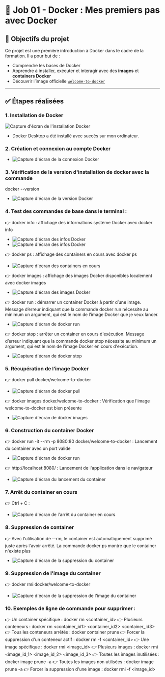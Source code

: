 # 🐳 Job 01 - Docker : Mes premiers pas avec Docker

## 🎯 Objectifs du projet

Ce projet est une première introduction à Docker dans le cadre de la formation. Il a pour but de :

- Comprendre les bases de Docker
- Apprendre à installer, exécuter et interagir avec des **images** et **containers Docker**
- Découvrir l’image officielle [`welcome-to-docker`](https://github.com/docker/welcome-to-docker)

---

## ✅ Étapes réalisées

### 1. Installation de Docker
![Capture d'écran de l'installation Docker](images/install-docker-01.png)

- Docker Desktop a été installé avec succès sur mon ordinateur.

### 2. Création et connexion au compte Docker
- ![Capture d'écran de la connexion Docker](images/launch-docker.png)

### 3. Vérification de la version d'installation de docker avec la commande
docker --version
- ![Capture d'écran de la version Docker](images/docker-version.png)

### 4. Test des commandes de base dans le terminal :
👉 docker info : affichage des informations système Docker avec docker info
- ![Capture d'écran des infos Docker](images/docker-info.png)
- ![Capture d'écran des infos Docker](images/docker-info-2.png)

👉 docker ps : affichage des containers en cours avec docker ps
- ![Capture d'écran des containers en cours](images/docker-ps.png)

👉 docker images : affichage des images Docker disponibles localement avec docker images
- ![Capture d'écran des images Docker](images/docker-images.png)

👉 docker run : démarrer un container Docker à partir d’une image. Message d’erreur indiquant que la commande docker run nécessite au minimum un argument, qui est le nom de l’image Docker que je veux lancer.
- ![Capture d'écran de docker run](images/docker-run.png)

👉 docker stop : arrêter un container en cours d'exécution. Message d’erreur indiquant que la commande docker stop nécessite au minimum un argument, qui est le nom de l’image Docker en cours d'exécution.
- ![Capture d'écran de docker stop](images/docker-stop.png)

### 5. Récupération de l’image Docker
👉 docker pull docker/welcome-to-docker
- ![Capture d'écran de docker pull](images/docker-pull.png)

👉 docker images docker/welcome-to-docker : Vérification que l'image welcome-to-docker est bien présente
- ![Capture d'écran de docker images](images/docker-images-welcome-to-docker.png)

### 6. Construction du container Docker
👉 docker run -it --rm -p 8080:80 docker/welcome-to-docker :  Lancement du container avec un port valide
- ![Capture d'écran de docker run](images/docker-run-welcome-to-docker.png)

👉 http://localhost:8080/ : Lancement de l'application dans le navigateur
- ![Capture d'écran du lancement du container](images/docker-navigator.png)

### 7. Arrêt du container en cours
👉 Ctrl + C : 
- ![Capture d'écran de l'arrêt du container en cours](images/docker-stop-welcome-to-docker.png)

### 8. Suppression de container
👉 Avec l'utilisation de --rm, le container est automatiquement supprimé juste après l'avoir arrêté.
La commande docker ps montre que le container n'existe plus
- ![Capture d'écran de la suppression du container](images/docker-delete.png)

### 9. Suppression de l'image du container
👉 docker rmi docker/welcome-to-docker
- ![Capture d'écran de la suppression de l'image du container](images/docker-rmi.png)

### 10. Exemples de ligne de commande pour supprimer : 
👉 Un container spécifique : docker rm <container_id>
👉 Plusieurs conteneurs : docker rm <container_id1> <container_id2> <container_id3>
👉 Tous les conteneurs arrêtés : docker container prune
👉 Forcer la suppression d'un conteneur actif : docker rm -f <container_id>
👉 Une image spécifique : docker rmi <image_id>
👉 Plusieurs images : docker rmi <image_id_1> <image_id_2> <image_id_3>
👉 Toutes les images inutilisées : docker image prune -a
👉 Toutes les images non utilisées : docker image prune -a
👉 Forcer la suppression d'une image : docker rmi -f <image_id>





